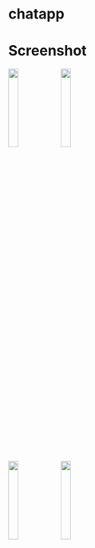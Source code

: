 # chatapp

# Screenshot

<div style="justify-content: space-between; ">
<img src="https://github.com/sureshtamizh/chatapp/assets/56902942/19b60f5d-12da-45d9-baf6-2360c955c23c" width=20% height=20%>
   
<img src="https://github.com/sureshtamizh/chatapp/assets/56902942/cc40036a-d51d-4f39-b857-c191119c6263" width=20% height=20%> 
</div>
<div style="height:'40px'">
</div>
<div > 
<img src="https://github.com/sureshtamizh/chatapp/assets/56902942/f718f0ef-c927-4b42-9c20-0d744815dc3d" width=20% height=20%>
<img src="https://github.com/sureshtamizh/chatapp/assets/56902942/7b4e13a7-3462-4af1-b702-7bb3cf049d0e" width=20% height=20%>
</div>
 
  
